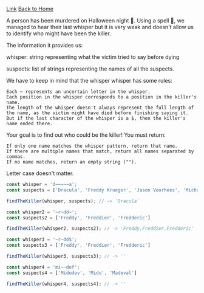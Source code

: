[Link](https://www.halloween.dev/en/retos/2024/4)
[Back to Home](https://github.com/Strocs/problem-solving)

A person has been murdered on Halloween night 🔪. Using a spell 🧙, we managed to hear their last whisper but it is very weak and doesn't allow us to identify who might have been the killer.

The information it provides us:

whisper: string representing what the victim tried to say before dying

suspects: list of strings representing the names of all the suspects.

We have to keep in mind that the whisper whisper has some rules:

    Each ~ represents an uncertain letter in the whisper.
    Each position in the whisper corresponds to a position in the killer's name.
    The length of the whisper doesn't always represent the full length of the name, as the victim might have died before finishing saying it.
    But if the last character of the whisper is a $, then the killer's name ended there.

Your goal is to find out who could be the killer! You must return:

    If only one name matches the whisper pattern, return that name.
    If there are multiple names that match, return all names separated by commas.
    If no name matches, return an empty string ("").

Letter case doesn't matter.

```js
const whisper = 'd~~~~~a';
const suspects = ['Dracula', 'Freddy Krueger', 'Jason Voorhees', 'Michael Myers'];

findTheKiller(whisper, suspects); // -> 'Dracula'

const whisper2 = '~r~dd~';
const suspects2 = ['Freddy', 'Freddier', 'Fredderic']

findTheKiller(whisper2, suspects2); // -> 'Freddy,Freddier,Fredderic'

const whisper3 = '~r~dd$';
const suspects3 = ['Freddy', 'Freddier', 'Fredderic']

findTheKiller(whisper3, suspects3); // -> ''

const whisper4 = 'mi~~def';
const suspects4 = ['Midudev', 'Midu', 'Madeval']

findTheKiller(whisper4, suspects4); // -> ''
```

